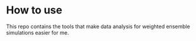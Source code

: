 # How to use

This repo contains the tools that make data analysis for weighted ensemble simulations easier for me.
